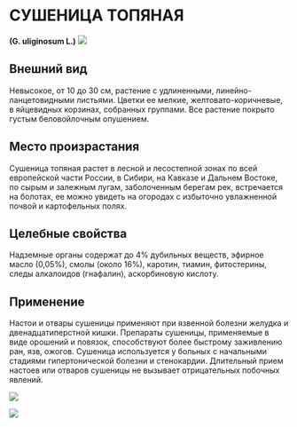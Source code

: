 # СУШЕНИЦА ТОПЯНАЯ
**(G. uliginosum L.)**
![](Сушеница%20топяная1.jpg)

## Внешний вид
Невысокое, от 10 до 30 см, растение с удлиненными, линейно-ланцетовидными листьями. Цветки ее мелкие, желтовато-коричневые, в яйцевидных корзинах, собранных группами. Все растение покрыто густым беловойлочным опушением.       

## Место произрастания
Сушеница топяная растет в лесной и лесостепной зонах по всей европейской части России, в Сибири, на Кавказе и Дальнем Востоке, по сырым и залежным лугам, заболоченным берегам рек, встречается на болотах, ее можно увидеть на огородах с избыточно увлажненной почвой и картофельных полях.

## Целебные свойства
Надземные органы содержат до 4% дубильных веществ, эфирное масло (0,05%), смолы (около 16%), каротин, тиамин, фитостерины, следы алкалоидов (гнафалин), аскорбиновую кислоту.

## Применение
Настои и отвары сушеницы применяют при язвенной болезни желудка и двенадцатиперстной кишки.   Препараты сушеницы, применяемые в виде орошений и повязок, способствуют более быстрому заживлению ран, язв, ожогов.   Сушеница используется у больных с начальными стадиями гипертонической болезни и стенокардии. Длительный прием настоев или отваров сушеницы не вызывает отрицательных побочных явлений.

![](Сушеница%20топяная..jpg)

![](Сушеница%20топяная3.jpg) 